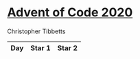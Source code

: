 # [Advent of Code 2020](https://adventofcode.com/2020)

Christopher Tibbetts

| Day | Star 1 | Star 2 |
| --- | ------ | ------ |
